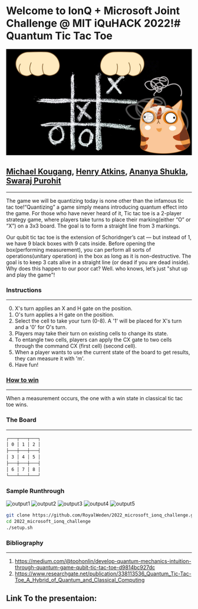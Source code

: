 # Welcome to IonQ + Microsoft Joint Challenge @ MIT iQuHACK 2022!# Quantum Tic Tac Toe

![](Assets/Header.jpg)

[Michael Kougang](https://github.com/RoyalWeden), [Henry Atkins](https://github.com/henry-dev-atkins), [Ananya Shukla](https://github.com/ShuklaAnanya), [Swaraj Purohit](https://github.com/anomius)
-------------------------------------------------------------

****

The game we will be quantizing today is none other than the infamous tic tac toe!“Quantizing” a game simply means introducing quantum effect into the game. 
For those who have never heard of it, Tic tac toe is a 2-player strategy game, where players take turns to place their marking(either “O” or “X”) on a 3x3 board. The goal is to form a straight line from 3 markings.

Our qubit tic tac toe is the extension of Schoridnger’s cat — but instead of 1, we have 9 black boxes with 9 cats inside. Before opening the box(performing measurement), you can perform all sorts of operations(unitary operation) in the box as long as it is non-destructive. The goal is to keep 3 cats alive in a straight line (or dead if you are dead inside). Why does this happen to our poor cat? Well. who knows, let’s just "shut up and play the game"!

### Instructions
----------------------------------------------------
0. X's turn applies an X and H gate on the
   position.
1. O's turn applies a H gate on the position.
2. Select the cell to take your turn (0-8). A '1'
   will be placed for X's turn and a '0' for O's
   turn.
3. Players may take their turn on existing cells
   to change its state.
4. To entangle two cells, players can apply the
   CX gate to two cells through the command
   CX (first cell) (second cell).
5. When a player wants to use the current state
   of the board to get results, they can measure it
   with 'm'.
6. Have fun!

### <u>How to win</u>
----------------------------------------------------

When a measurement occurs, the one with a win state in classical tic tac toe wins.

###  The Board
----------------------------------------------------

``` bash
┌───┬───┬───┐
│ 0 │ 1 │ 2 │
├───┼───┼───┤
│ 3 │ 4 │ 5 │
├───┼───┼───┤
│ 6 │ 7 │ 8 │
└───┴───┴───┘
```


### Sample Runthrough
![output1](https://user-images.githubusercontent.com/98439884/151698210-b056e381-efc5-45c0-8050-2ac67d797072.jpg)
![output2](https://user-images.githubusercontent.com/98439884/151698223-23ecd482-aa39-4204-86fa-f82983f386e8.jpg)
![output3](https://user-images.githubusercontent.com/98439884/151698233-06060373-ab7d-4ff9-9b31-27db4562fe03.jpg)
![output4](https://user-images.githubusercontent.com/98439884/151698239-353c9e60-e4b6-4f98-90d4-f40117abe4f7.jpg)
![output5](https://user-images.githubusercontent.com/98439884/151698242-9c9e1a85-64d1-4634-9a06-f96d14f4fe17.jpg)


``` bash
git clone https://github.com/RoyalWeden/2022_microsoft_ionq_challenge.git
cd 2022_microsoft_ionq_challenge
./setup.sh
```

### Bibliography
----------------------------------------------------

1) https://medium.com/@toohonlin/develop-quantum-mechanics-intuition-through-quantum-game-qubit-tic-tac-toe-d9814bc927dc
2) https://www.researchgate.net/publication/338113536_Quantum_Tic-Tac-Toe_A_Hybrid_of_Quantum_and_Classical_Computing


## Link To the presentaion:
